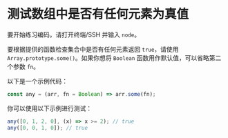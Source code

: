 # 测试数组中是否有任何元素为真值

要开始练习编码，请打开终端/SSH 并输入 `node`。

要根据提供的函数检查集合中是否有任何元素返回 `true`，请使用 `Array.prototype.some()`。如果你想将 `Boolean` 函数用作默认值，可以省略第二个参数 `fn`。

以下是一个示例代码：

```js
const any = (arr, fn = Boolean) => arr.some(fn);
```

你可以使用以下示例进行测试：

```js
any([0, 1, 2, 0], (x) => x >= 2); // true
any([0, 0, 1, 0]); // true
```

